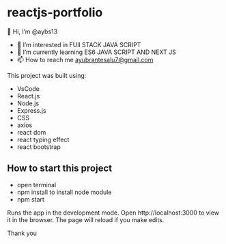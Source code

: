 # reactjs-portfolio
👋 Hi, I’m @aybs13
- 👀 I’m interested in FUll STACK JAVA SCRIPT
- 🌱 I’m currently learning ES6 JAVA SCRIPT AND NEXT JS
- 📫 How to reach me ayubrantesalu7@gmail.com

This project was built using:

* VsCode
* React.js
* Node.js
* Express.js
* CSS
* axios
* react dom
* react typing effect
* react bootstrap

## How to start this project
* open terminal
* npm install to install node module
* npm start

Runs the app in the development mode.
Open http://localhost:3000 to view it in the browser. The page will reload if you make edits.

Thank you
